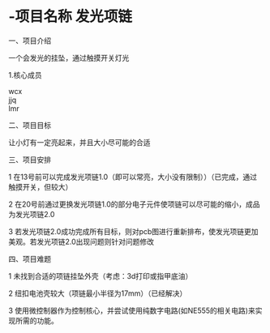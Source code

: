 # -项目名称 发光项链

一、项目介绍

一个会发光的挂坠，通过触摸开关灯光


1.核心成员

wcx	  
jjq	    
lmr	    

二、项目目标

让小灯有一定亮起来，并且大小尽可能的合适

三、项目安排

1 在13号前可以完成发光项链1.0（即可以常亮，大小没有限制））（已完成，通过触摸开关，但较大）

2 在20号前通过更换发光项链1.0的部分电子元件使项链可以尽可能的缩小，成品为发光项链2.0

3 若发光项链2.0成功完成所有目标，则对pcb图进行重新排布，使发光项链更加美观。若发光项链2.0出现问题则针对问题修改


四、项目难题

1 未找到合适的项链挂坠外壳（考虑：3d打印或指甲底油）

2 纽扣电池壳较大（项链最小半径为17mm）（已经解决）

3 使用微控制器作为控制核心，并尝试使用纯数字电路(如NE555的相关电路)来实现所需的功能。

